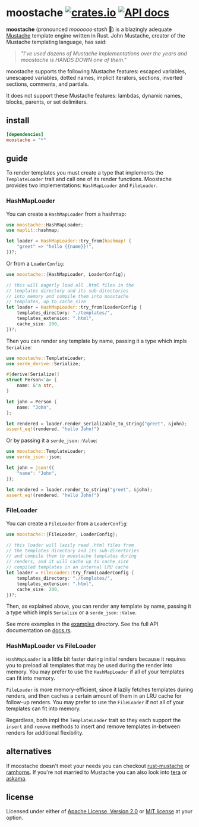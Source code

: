 <!-- moostache readme rendered on github.com -->

# moostache [![crates.io](https://img.shields.io/crates/v/moostache.svg)](https://crates.io/crates/moostache) [![API docs](https://docs.rs/moostache/badge.svg)](https://docs.rs/moostache)

**moostache** (pronounced _moooooo·stash_ 🐄) is a blazingly adequate [Mustache](https://mustache.github.io/mustache.5.html) template engine written in Rust. John Mustache, creator of the Mustache templating language, has said:
> _"I've used dozens of Mustache implementations over the years and moostache is HANDS DOWN one of them."_

moostache supports the following Mustache features: escaped variables, unescaped variables, dotted names, implicit iterators, sections, inverted sections, comments, and partials.

It does not support these Mustache features: lambdas, dynamic names, blocks, parents, or set delimiters.

## install

```toml
[dependencies]
moostache = "*"
```

## guide

To render templates you must create a type that implements the `TemplateLoader` trait and call one of its render functions. Moostache provides two implementations: `HashMapLoader` and `FileLoader`.

### HashMapLoader

You can create a `HashMapLoader` from a hashmap:

```rust
use moostache::HashMapLoader;
use maplit::hashmap;

let loader = HashMapLoader::try_from(hashmap! {
    "greet" => "hello {{name}}!",
})?;
```

Or from a `LoaderConfig`:

```rust
use moostache::{HashMapLoader, LoaderConfig};

// this will eagerly load all .html files in the
// templates directory and its sub-directories
// into memory and compile them into moostache
// templates, up to cache_size
let loader = HashMapLoader::try_from(LoaderConfig {
    templates_directory: "./templates/",
    templates_extension: ".html",
    cache_size: 200,
})?;
```

Then you can render any template by name, passing it a type which impls `Serialize`:

```rust
use moostache::TemplateLoader;
use serde_derive::Serialize;

#[derive(Serialize)]
struct Person<'a> {
    name: &'a str,
}

let john = Person {
    name: "John",
};

let rendered = loader.render_serializable_to_string("greet", &john);
assert_eq!(rendered, "hello John!")
```

Or by passing it a `serde_json::Value`:

```rust
use moostache::TemplateLoader;
use serde_json::json;

let john = json!({
    "name": "John",
});

let rendered = loader.render_to_string("greet", &john);
assert_eq!(rendered, "hello John!")
```

### FileLoader

You can create a `FileLoader` from a `LoaderConfig`:

```rust
use moostache::{FileLoader, LoaderConfig};

// this loader will lazily read .html files from
// the templates directory and its sub-directories
// and compile them to moostache templates during
// renders, and it will cache up to cache_size
// compiled templates in an internal LRU cache
let loader = FileLoader::try_from(LoaderConfig {
    templates_directory: "./templates/",
    templates_extension: ".html",
    cache_size: 200,
})?;
```

Then, as explained above, you can render any template by name, passing it a type which impls `Serialize` or a `serde_json::Value`.

See more examples in the [examples](./examples/) directory. See the full API documentation on [docs.rs](https://docs.rs/moostache).

### HashMapLoader vs FileLoader

`HashMapLoader` is a little bit faster during initial renders because it requires you to preload all templates that may be used during the render into memory. You may prefer to use the `HashMapLoader` if all of your templates can fit into memory.

`FileLoader` is more memory-efficient, since it lazily fetches templates during renders, and then caches a certain amount of them in an LRU cache for follow-up renders. You may prefer to use the `FileLoader` if not all of your templates can fit into memory.

Regardless, both impl the `TemplateLoader` trait so they each support the `insert` and `remove` methods to insert and remove templates in-between renders for additional flexibility.

## alternatives

If moostache doesn't meet your needs you can checkout [rust-mustache](https://github.com/nickel-org/rust-mustache) or [ramhorns](https://github.com/maciejhirsz/ramhorns). If you're not married to Mustache you can also look into [tera](https://github.com/Keats/tera) or [askama](https://github.com/rinja-rs/askama).

## license

Licensed under either of [Apache License, Version 2.0](./license-apache) or [MIT license](./license-mit) at your option.
